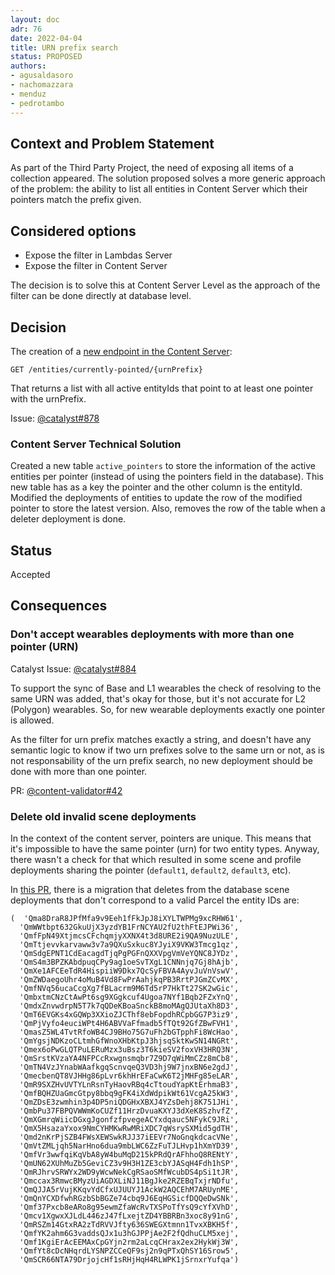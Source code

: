 ```yaml
---
layout: doc
adr: 76
date: 2022-04-04
title: URN prefix search
status: PROPOSED
authors:
- agusaldasoro
- nachomazzara
- menduz
- pedrotambo
---
```


## Context and Problem Statement

As part of the Third Party Project, the need of exposing all items of a collection appeared. The solution proposed solves a more generic approach of the problem: the ability to list all entities in Content Server which their pointers match the prefix given.

## Considered options

- Expose the filter in Lambdas Server
- Expose the filter in Content Server

The decision is to solve this at Content Server Level as the approach of the filter can be done directly at database level.

## Decision

The creation of a [new endpoint in the Content Server](https://github.com/decentraland/catalyst-api-specs/pull/21):

`GET /entities/currently-pointed/{urnPrefix}`

That returns a list with all active entityIds that point to at least one pointer with the urnPrefix.

Issue: [@catalyst#878](https://github.com/decentraland/catalyst/issues/878)


### Content Server Technical Solution
Created a new table `active_pointers` to store the information of the active entities per pointer (instead of using the pointers field in the database). This new table has as a key the pointer and the other column is the entityId.
Modified the deployments of entities to update the row of the modified pointer to store the latest version. Also, removes the row of the table when a deleter deployment is done.

## Status

Accepted

## Consequences

### Don't accept wearables deployments with more than one pointer (URN)

Catalyst Issue: [@catalyst#884](https://github.com/decentraland/catalyst/issues/884)

To support the sync of Base and L1 wearables the check of resolving to the same URN was added, that's okay for those, but it's not accurate for L2 (Polygon) wearables. So, for new wearable deployments exactly one pointer is allowed.

As the filter for urn prefix matches exactly a string, and doesn't have any semantic logic to know if two urn prefixes solve to the same urn or not, as is not responsability of the urn prefix search, no new deployment should be done with more than one pointer.

PR: [@content-validator#42](https://github.com/decentraland/content-validator/pull/42)


### Delete old invalid scene deployments

In the context of the content server, pointers are unique. This means that it's impossible to have the same pointer (urn) for two entity types. Anyway, there wasn't a check for that which resulted in some scene and profile deployments sharing the pointer (`default1`, `default2`, `default3`, etc). 

In [this PR](https://github.com/decentraland/catalyst/pull/969), there is a migration that deletes from the database scene deployments that don't correspond to a valid Parcel the entity IDs are:
```
(  'Qma8DraR8JPfMfa9v9Eeh1fFkJpJ8iXYLTWPMg9xcRHW61',
  'QmWWtbpt632GkuUjX3yzdYB1FrNCYAU2fU2thFtEJPWi36',
  'QmfFpN49XtjmcsCFchqmjyXXNX4t3d8URE2i9QA9NuzULE',
  'QmTtjevvkarvaww3v7a9QXuSxkuc8YJyiX9VKW3Tmcg1qz',
  'QmSdgEPNT1CdEacagdTjqPgPGFnQXXVpgVmVeYQNC8JYDz',
  'QmS4m3BPZKAbdpuqCPy9ag1oeSvTXgL1CNNnjq7Gj8hAjb',
  'QmXe1AFCEeTdR4HispiiW9Dkx7QcSyFBVA4AyvJuVnVswV',
  'QmZWDaegoUhr4oMuB4Vd8FwPrAahjkqPB3RrtPJGmZCvMX',
  'QmfNVq56ucaCcgXg7fBLacrm9M6Td5rP7HkTt27SK2wGic',
  'QmbxtmCNzCtAwPt6sg9XGgkcuf4Ugoa7NYf1Bqb2FZxYnQ',
  'QmdxZnvwdrpN5T7k7qQDeKBoaSnckB8moMAgQJUtaXh8D3',
  'QmT6EVGKs4xGQWp3XXioZJCThf8ebFopdhRCpbGG7P3iz9',
  'QmPjVyfo4euciWPt4H6ABVVaFfmadb5fTQt92GfZBwFVH1',
  'QmasZ5WL4TvtRfoWB4CJ9BHo75G7uFh2bGTpphFi8WcHao',
  'QmYgsjNDKzoCLtmhGfWnoXHbKtpJ3hjsqSktKwSN14NGRt',
  'Qmex6oPwGLQTPuLERuMzx3uBsz3T6kieSV2foxVH3HRQ3N',
  'QmSrstKVzaYA4NFPCcRxwgnsmqbr7Z9D7qWiMmCZz8mCb8',
  'QmTN4VzJYnabWAafkgqScnvqeQ3VD3hj9W7jnxBN6e2gdJ',
  'QmecbenQT8VJHHg86pLvr6khHrEFaCwK6T2jMHFg85eLAR',
  'QmR9SXZHvUVTYLnRsnTyHaovRBq4cTtoudYapKtErhmaB3',
  'QmfBQHZUaGmcGtpy8bbq9gFK4iXdWdpikWt61VcgA25kW3',
  'QmZDsE3zwmhin3p4DP5niQDGHxXBXJ4YZsDehj8K751JHi',
  'QmbPu37FBPQVWWmKoCUZf11HrzDvuaKXYJ3dXeK8SzhvfZ',
  'QmXGmrqWiicDGxgJgonfzfpvegeACYxdqauc5NFykC9JRi',
  'QmX5HsazaYxox9NmCYHMKwRwMRiXDC7qWsrySXMid5gdTH',
  'Qmd2nKrPjSZB4FWsXEWSwkRJJ37iEEVr7NoGnqkdcacVNe',
  'QmVtZMLjqh5NarHno6dua9mbLWC6ZzFuTJLHvp1hXmYD39',
  'QmfVr3wwfqiKqVbA8yW4buMqD215kPRdQrAFhhoQ8RENtY',
  'QmUN62XUhMuZb5GeviCZ3v9H3H1ZE3cbYJASqH4Fdh1hSP',
  'QmRJhrvSRWYx2WD9yWcwNekCgRSaoSMfWcubDS4pSi1tJR',
  'Qmccax3RmwcBMyzUiAGDXLiNJ11BgJke2RZEBqTxjrNDfu',
  'QmQJJA5rVujKKqvYdCfxUJUUYJ1AckW2AQCEhM7ARUynME',
  'QmQnYCXDfwhRGzbSbBGZe74cbq9J6EqHGSicfDQQeDwSNk',
  'Qmf37Pxcb8eARo8g95ewmZfaWcRvTXSPoTfYsQ9cYfXVhD',
  'Qmcv1XgwxXJLdL446zJ47fLxejtZD4YBBRBn3xoc8y91nG',
  'QmRSZm14GtxRA2zTdRVVJfty636SWEGXtmnn1TvxXBKH5f',
  'QmfYK2ahm6G3vaddsQJx1u3hGJPPjAe2F2fQdhuCLM5xej',
  'Qmf1KgiErAcEEMAxCpGYjn2rm2aLcqCHrax2ex2HykWj3W',
  'QmfYt8cDcNHqrdLYSNPZCCeQF9sj2n9qPTxQhSY16Srow5',
  'QmSCR66NTA79DrjojcHf1sRHjHqH4RLWPK1jSrnxrYufqa')
```
